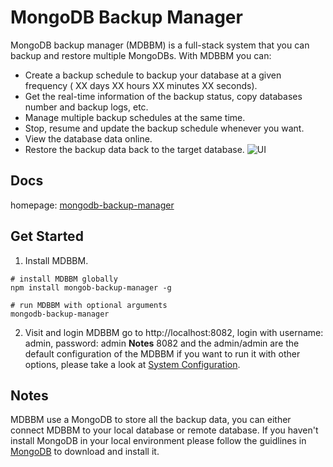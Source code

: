 # MongoDB Backup Manager
MongoDB backup manager (MDBBM) is a full-stack system that you can backup and restore multiple MongoDBs. With MDBBM you can:
* Create a backup schedule to backup your database at a given frequency ( XX days XX hours XX minutes XX seconds).
* Get the real-time information of the backup status, copy databases number and backup logs, etc.
* Manage multiple backup schedules at the same time.
* Stop, resume and update the backup schedule whenever you want.
* View the database data online.
* Restore the backup data back to the target database.
![UI](https://xiaocongdong.github.io/mongodb-backup-manager/static/img/new_config.png)
## Docs
homepage: [mongodb-backup-manager](https://xiaocongdong.github.io/mongodb-backup-manager/#)
## Get Started
1. Install MDBBM.
```baseh
# install MDBBM globally
npm install mongob-backup-manager -g 

# run MDBBM with optional arguments
mongodb-backup-manager
```
2. Visit and login MDBBM
go to http://localhost:8082, login with username: admin, password: admin
**Notes** 8082 and the admin/admin are the default configuration of the MDBBM if you want to run it with other options, 
please take a look at [System Configuration](https://xiaocongdong.github.io/mongodb-backup-manager/#/docs?tab=setup).
## Notes
MDBBM use a MongoDB to store all the backup data, you can either connect MDBBM to your local database or remote database. If you haven't install MongoDB in your local environment please follow the guidlines in [MongoDB](https://www.mongodb.com) to download and install it.

